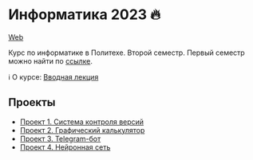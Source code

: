 # Информатика 2023 🔥

[Web](https://ckorikov.github.io/2023-spring-computer-science)

Курс по информатике в Политехе. Второй семестр. Первый семестр можно найти по [ссылке](https://github.com/ckorikov/2022-fall-computer-science). 

ℹ️ О курсе: [Вводная лекция](https://ckorikov.github.io/2023-spring-computer-science/01_intro.html)

## Проекты

- [Проект 1.	Система контроля версий](01_vcs)
- [Проект 2.	Графический калькулятор](02_calc)
- [Проект 3.	Telegram-бот](03_telegram)
- [Проект 4.	Нейронная сеть](04_nn)
